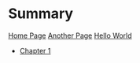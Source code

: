 # Summary

[Home Page](HomePage.md)
[Another Page](more/AnotherPage.md)
[Hello World](HelloWorld.md)

- [Chapter 1](./chapter_1.md)
